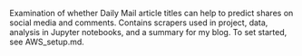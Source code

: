 Examination of whether Daily Mail article titles can help to predict shares on social media and comments. Contains scrapers used in project, data, analysis in Jupyter notebooks, and a summary for my blog. To set started, see AWS_setup.md.

